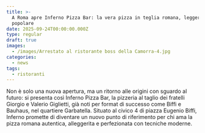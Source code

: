 ```yaml
---
title: >-
  A Roma apre Inferno Pizza Bar: la vera pizza in teglia romana, leggera e
  popolare
date: 2025-09-24T00:00:00.000Z
type: regular
draft: true
images:
  - /images/Arrestato al ristorante boss della Camorra-4.jpg
categories:
  - news
tags:
  - ristoranti
---
```


Non è solo una nuova apertura, ma un ritorno alle origini con sguardo al futuro: si presenta così Inferno Pizza Bar, la pizzeria al taglio dei fratelli Giorgio e Valerio Giglietti, già noti per format di successo come Biffi e Bauhaus, nel quartiere Garbatella. Situato al civico 4 di piazza Eugenio Biffi, Inferno promette di diventare un nuovo punto di riferimento per chi ama la pizza romana autentica, alleggerita e perfezionata con tecniche moderne.
